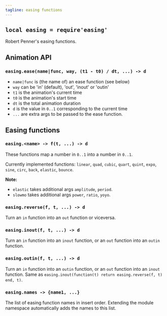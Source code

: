 ```yaml
---
tagline: easing functions
---
```


## `local easing = require'easing'`

Robert Penner's easing functions.

## Animation API

### `easing.ease(name|func, way, (t1 - t0) / dt, ...) -> d`

  * `name|func` is (the name of) an ease function (see below)
  * `way` can be 'in' (default), 'out', 'inout' or 'outin'
  * `t1` is the animation's current time
  * `t0` is the animation's start time
  * `dt` is the total animation duration
  * `d` is the value in `0..1` corresponding to the current time
  * `...` are extra args to be passed to the ease function.

## Easing functions

### `easing.<name> -> f(t, ...) -> d`

These functions map a number in `0..1` into a number in `0..1`.

Currently implemented functions: `linear`, `quad`, `cubic`, `quart`, `quint`,
`expo`, `sine`, `circ`, `back`, `elastic`, `bounce`.

__Note:__

 * `elastic` takes additional args `amplitude`, `period`.
 * `slowmo` takes additional args `power`, `ratio`, `yoyo`.

### `easing.reverse(f, t, ...) -> d`

Turn an `in` function into an `out` function or viceversa.

### `easing.inout(f, t, ...) -> d`

Turn an `in` function into an `inout` function, or an `out` function into
an `outin` function.

### `easing.outin(f, t, ...) -> d`

Turn an `in` function into an `outin` function, or an `out` function into
an `inout` function.
Same as `easing.inout(function(t) return easing.reverse(f, t) end, t)`.

### `easing.names -> {name1, ...}`

The list of easing function names in insert order. Extending the module
namespace automatically adds the names to this list.
